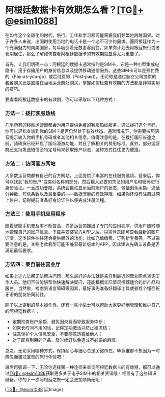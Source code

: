 # 阿根廷数据卡有效期怎么看？[[TG💪+ @esim1088](https://t.me/s/esim1088)]

在如今这个全球化的时代，旅行、工作和学习都可能需要我们频繁地跨越国界。对于许多人来说，出国时使用当地的电话卡是一个必不可少的需求。而阿根廷作为一个充满魅力的南美国家，每年吸引着无数游客前往。如果你计划去阿根廷旅行或者长期居住，那么了解如何查看阿根廷数据卡的有效期就显得尤为重要了。

首先，让我们明确一点：阿根廷的数据卡通常指的是SIM卡，它是一种小型集成电路卡，用于存储用户的身份信息以及提供移动通信服务。这些SIM卡可以是预付费的（Pay-as-you-go）或后付费的（Post-paid）。无论你是通过航空公司提供的套餐购买还是直接在当地运营商处购买，掌握如何检查有效期的方法都是非常实用的技巧。

要查看阿根廷数据卡的有效期，你可以采取以下几种方式：

### 方法一：拨打客服热线
几乎所有的移动运营商都会为用户提供免费的客服热线服务。通过拨打这个号码，你可以轻松查询到你的SIM卡是否仍然处于有效状态。通常情况下，你需要按照语音提示输入你的手机号码或者其他相关信息。值得注意的是，在拨打国际长途之前，请确保已经开启了国际漫游功能，并且了解相关的费用标准。此外，部分运营商还支持发送短信至特定号码来获取账户状态，这种方式往往更为便捷。

### 方法二：访问官方网站
大多数运营商都有自己的官方网站，上面提供了丰富的在线服务选项。登录后，你可以找到“我的账户”或类似名称的部分，然后输入必要的凭证如用户名和密码进行身份验证。一旦成功登陆，系统会自动显示当前账户的状态，包括剩余余额、通话分钟数、短信条数以及最重要的——数据流量的有效期限。如果你还没有注册过网上账户，记得提前准备好身份证件以便完成注册流程。

### 方法三：使用手机应用程序
随着智能手机普及率不断提高，许多运营商推出了专门的应用程序，供用户随时随地管理自己的账户信息。下载并安装官方APP之后，只需登录即可查看最新的账户详情。这类软件往往还会提供额外的功能，比如充值缴费、订购新套餐等。不过需要注意的是，某些老款机型可能不兼容最新版本的APP，因此建议先确认设备是否满足最低要求。

### 方法四：亲自前往营业厅
如果上述方法都无法解决问题，那么最好的办法就是亲自到最近的营业网点咨询工作人员。他们不仅能够帮你快速解决疑问，还能根据实际情况推荐适合的新产品和服务。当然啦，考虑到语言障碍等因素，最好事先准备好翻译工具或者找个懂西班牙语的朋友陪同前往。

除了以上提到的基本操作外，还有一些小贴士可以帮助大家更好地管理和维护自己的阿根廷数据卡：

- 定期检查账户余额，避免因欠费而导致服务中断；
- 如果长时间不用的话，记得定期激活以防止被冻结；
- 注意保护个人信息安全，不要随意透露给他人；
- 对于即将到期的产品，及时续订以免造成不必要的麻烦。

总之，无论采用哪种方式，保持耐心与细心总是关键所在。毕竟谁都不想因为一时疏忽而错过宝贵的旅行体验吧！

最后再强调一下，无论你选择哪一种途径来查询阿根廷数据卡的有效期，都可以通过[TG💪+ @esim1088](https://t.me/s/esim1088)获取更多关于电子SIM卡的相关资讯哦！相信有了这些知识储备，你的下一次阿根廷之旅一定会更加顺畅无阻！

[[TG💪+ @esim1088](https://t.me/s/esim1088) ![Image](https://i.postimg.cc/4NQfJmqS/Snipaste-2025-05-13-00-14-12.png)]